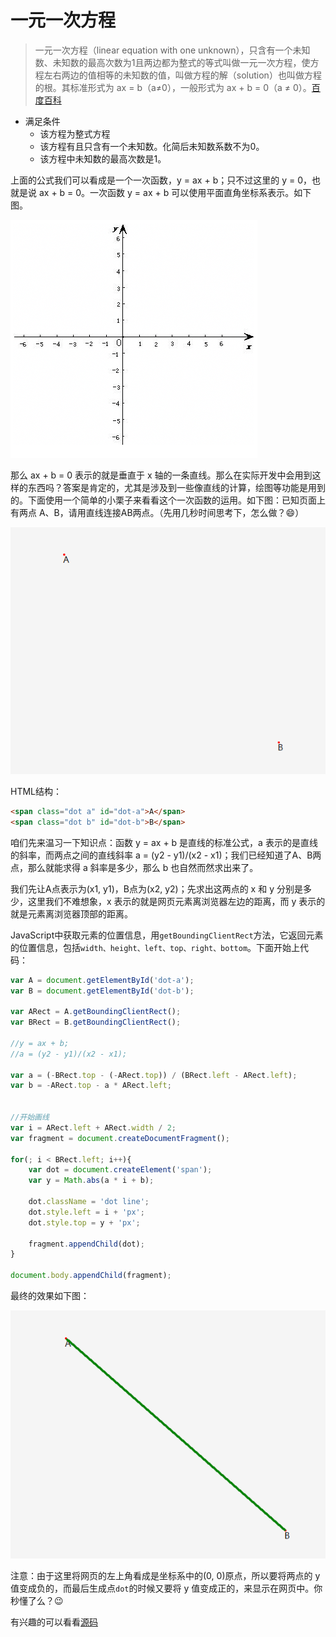 # 一元一次方程
> 一元一次方程（linear equation with one unknown），只含有一个未知数、未知数的最高次数为1且两边都为整式的等式叫做一元一次方程，使方程左右两边的值相等的未知数的值，叫做方程的解（solution）也叫做方程的根。其标准形式为 ax = b（a≠0），一般形式为 ax + b = 0（a ≠ 0）。[百度百科](http://baike.baidu.com/link?url=KMueA0DyFaffyqqkjnZ8-su9XKAXV7lFke5SmZxb82M6pW-rR6tq3g4zrrQ47_q67vHGwltAT37HY6kk7zMZHkr2Xu_xGS7V3xnE6_cPBfQx9F61DedaFIYof_pSt6wGd0p45YXNHsIvWdpRjUpnna)

* 满足条件
    * 该方程为整式方程
    * 该方程有且只含有一个未知数。化简后未知数系数不为0。
    * 该方程中未知数的最高次数是1。


上面的公式我们可以看成是一个一次函数，y = ax + b；只不过这里的 y = 0，也就是说 ax + b = 0。一次函数 y = ax + b 可以使用平面直角坐标系表示。如下图。

![平面直角坐标系](../assets/img/basis-04-1.png)

那么 ax + b = 0 表示的就是垂直于 x 轴的一条直线。那么在实际开发中会用到这样的东西吗？答案是肯定的，尤其是涉及到一些像直线的计算，绘图等功能是用到的。下面使用一个简单的小栗子来看看这个一次函数的运用。如下图：已知页面上有两点 A、B，请用直线连接AB两点。（先用几秒时间思考下，怎么做？:smile:）

![两点之间画直线](../assets/img/basis-04-2.png)

HTML结构：
```html
<span class="dot a" id="dot-a">A</span>
<span class="dot b" id="dot-b">B</span>
```

咱们先来温习一下知识点：函数 y = ax + b 是直线的标准公式，a 表示的是直线的斜率，而两点之间的直线斜率 a = (y2 - y1)/(x2 - x1)；我们已经知道了A、B两点，那么就能求得 a 斜率是多少，那么 b 也自然而然求出来了。

我们先让A点表示为(x1, y1)，B点为(x2, y2)；先求出这两点的 x 和 y 分别是多少，这里我们不难想象，x 表示的就是网页元素离浏览器左边的距离，而 y 表示的就是元素离浏览器顶部的距离。

JavaScript中获取元素的位置信息，用`getBoundingClientRect`方法，它返回元素的位置信息，包括`width、height、left、top、right、bottom`。下面开始上代码：

```javascript
var A = document.getElementById('dot-a');
var B = document.getElementById('dot-b');

var ARect = A.getBoundingClientRect();
var BRect = B.getBoundingClientRect();

//y = ax + b;
//a = (y2 - y1)/(x2 - x1);

var a = (-BRect.top - (-ARect.top)) / (BRect.left - ARect.left);
var b = -ARect.top - a * ARect.left;


//开始画线
var i = ARect.left + ARect.width / 2;
var fragment = document.createDocumentFragment();

for(; i < BRect.left; i++){
    var dot = document.createElement('span');
    var y = Math.abs(a * i + b);

    dot.className = 'dot line';
    dot.style.left = i + 'px';
    dot.style.top = y + 'px';

    fragment.appendChild(dot);
}

document.body.appendChild(fragment);
```
最终的效果如下图：

![两点之间画直线](../assets/img/basis-04-3.png)

注意：由于这里将网页的左上角看成是坐标系中的(0, 0)原点，所以要将两点的 y 值变成负的，而最后生成点`dot`的时候又要将 y 值变成正的，来显示在网页中。你秒懂了么？:wink: 

有兴趣的可以看看[源码](04_linear-equation-with-one-unknown.html)